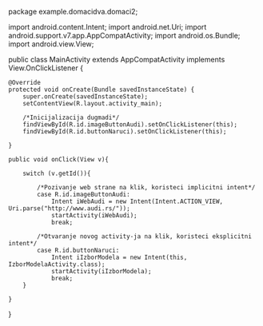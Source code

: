 package example.domacidva.domaci2;

import android.content.Intent;
import android.net.Uri;
import android.support.v7.app.AppCompatActivity;
import android.os.Bundle;
import android.view.View;

public class MainActivity extends AppCompatActivity implements View.OnClickListener {

    @Override
    protected void onCreate(Bundle savedInstanceState) {
        super.onCreate(savedInstanceState);
        setContentView(R.layout.activity_main);

        /*Inicijalizacija dugmadi*/
        findViewById(R.id.imageButtonAudi).setOnClickListener(this);
        findViewById(R.id.buttonNaruci).setOnClickListener(this);

    }

    public void onClick(View v){

        switch (v.getId()){

            /*Pozivanje web strane na klik, koristeci implicitni intent*/
            case R.id.imageButtonAudi:
                Intent iWebAudi = new Intent(Intent.ACTION_VIEW, Uri.parse("http://www.audi.rs/"));
                startActivity(iWebAudi);
                break;

            /*Otvaranje novog activity-ja na klik, koristeci eksplicitni intent*/
            case R.id.buttonNaruci:
                Intent iIzborModela = new Intent(this, IzborModelaActivity.class);
                startActivity(iIzborModela);
                break;
        }

    }
}
